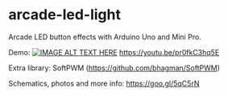 # arcade-led-light
Arcade LED button effects with Arduino Uno and Mini Pro.

Demo:
[![IMAGE ALT TEXT HERE](https://img.youtube.com/vi/pr0fkC3hq5E/0.jpg)](https://www.youtube.com/watch?v=pr0fkC3hq5E)
https://youtu.be/pr0fkC3hq5E


Extra library: SoftPWM (https://github.com/bhagman/SoftPWM)

Schematics, photos and more info: https://goo.gl/5qC5rN
